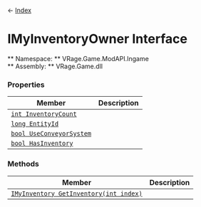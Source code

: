 ← [Index](index.md)
# IMyInventoryOwner Interface
** Namespace: ** VRage.Game.ModAPI.Ingame  
** Assembly: ** VRage.Game.dll  
### Properties
|Member|Description|
|---|---|
|[`int InventoryCount`](VRage.Game.ModAPI.Ingame.InventoryCount.md)||
|[`long EntityId`](VRage.Game.ModAPI.Ingame.EntityId.md)||
|[`bool UseConveyorSystem`](VRage.Game.ModAPI.Ingame.UseConveyorSystem.md)||
|[`bool HasInventory`](VRage.Game.ModAPI.Ingame.HasInventory.md)||
### Methods
|Member|Description|
|---|---|
|[`IMyInventory GetInventory(int index)`](VRage.Game.ModAPI.Ingame.GetInventory.md)||
